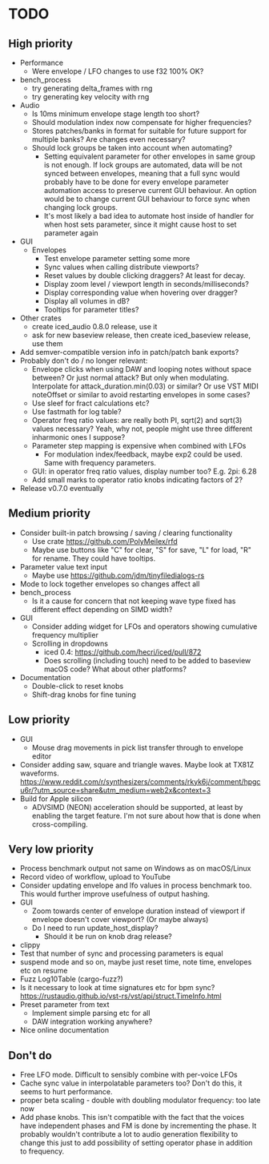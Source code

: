 # TODO

## High priority

* Performance
  * Were envelope / LFO changes to use f32 100% OK?
* bench_process
  * try generating delta_frames with rng
  * try generating key velocity with rng
* Audio
  * Is 10ms minimum envelope stage length too short?
  * Should modulation index now compensate for higher frequencies?
  * Stores patches/banks in format for suitable for future support for
    multiple banks? Are changes even necessary?
  * Should lock groups be taken into account when automating?
    * Setting equivalent parameter for other envelopes in same group is not
      enough. If lock groups are automated, data will be not synced between
      envelopes, meaning that a full sync would probably have to be done for
      every envelope parameter automation access to preserve current GUI
      behaviour. An option would be to change current GUI behaviour to force
      sync when changing lock groups.
    * It's most likely a bad idea to automate host inside of handler for when
      host sets parameter, since it might cause host to set parameter again
* GUI
  * Envelopes
    * Test envelope parameter setting some more
    * Sync values when calling distribute viewports?
    * Reset values by double clicking draggers? At least for decay.
    * Display zoom level / viewport length in seconds/milliseconds?
    * Display corresponding value when hovering over dragger?
    * Display all volumes in dB?
    * Tooltips for parameter titles?
* Other crates
  * create iced_audio 0.8.0 release, use it
  * ask for new baseview release, then create iced_baseview release, use them
* Add semver-compatible version info in patch/patch bank exports?
* Probably don't do / no longer relevant:
  * Envelope clicks when using DAW and looping notes without space between? Or
    just normal attack? But only when modulating. Interpolate for
    attack_duration.min(0.03) or similar? Or use VST MIDI noteOffset or similar
    to avoid restarting envelopes in some cases?
  * Use sleef for fract calculations etc?
  * Use fastmath for log table?
  * Operator freq ratio values: are really both PI, sqrt(2) and sqrt(3) values
    necessary? Yeah, why not, people might use three different inharmonic ones
    I suppose?
  * Parameter step mapping is expensive when combined with LFOs
    * For modulation index/feedback, maybe exp2 could be used. Same with frequency
      parameters.
  * GUI: in operator freq ratio values, display number too? E.g. 2pi: 6.28
  * Add small marks to operator ratio knobs indicating factors of 2?
* Release v0.7.0 eventually

## Medium priority

* Consider built-in patch browsing / saving / clearing functionality
  * Use crate https://github.com/PolyMeilex/rfd
  * Maybe use buttons like "C" for clear, "S" for save, "L" for load, "R" for
    rename. They could have tooltips.
* Parameter value text input
  * Maybe use https://github.com/jdm/tinyfiledialogs-rs
* Mode to lock together envelopes so changes affect all
* bench_process
  * Is it a cause for concern that not keeping wave type fixed has different
    effect depending on SIMD width?
* GUI
  * Consider adding widget for LFOs and operators showing cumulative
    frequency multiplier
  * Scrolling in dropdowns
    * iced 0.4: https://github.com/hecrj/iced/pull/872
    * Does scrolling (including touch) need to be added to baseview
      macOS code? What about other platforms?
* Documentation
  * Double-click to reset knobs
  * Shift-drag knobs for fine tuning

## Low priority

* GUI
  * Mouse drag movements in pick list transfer through to envelope editor
* Consider adding saw, square and triangle waves. Maybe look at
  TX81Z waveforms. https://www.reddit.com/r/synthesizers/comments/rkyk6j/comment/hpgcu6r/?utm_source=share&utm_medium=web2x&context=3
* Build for Apple silicon
  * ADVSIMD (NEON) acceleration should be supported, at least by enabling the
    target feature. I'm not sure about how that is done when cross-compiling.

## Very low priority

* Process benchmark output not same on Windows as on macOS/Linux
* Record video of workflow, upload to YouTube
* Consider updating envelope and lfo values in process benchmark too. This
  would further improve usefulness of output hashing.
* GUI
  * Zoom towards center of envelope duration instead of viewport if
    envelope doesn't cover viewport? (Or maybe always)
  * Do I need to run update_host_display?
    * Should it be run on knob drag release?
* clippy
* Test that number of sync and processing parameters is equal
* suspend mode and so on, maybe just reset time, note time, envelopes etc on resume
* Fuzz Log10Table (cargo-fuzz?)
* Is it necessary to look at time signatures etc for bpm sync?
  https://rustaudio.github.io/vst-rs/vst/api/struct.TimeInfo.html
* Preset parameter from text
  * Implement simple parsing etc for all
  * DAW integration working anywhere?
* Nice online documentation

## Don't do

* Free LFO mode. Difficult to sensibly combine with per-voice LFOs
* Cache sync value in interpolatable parameters too? Don't do this, it seems
  to hurt performance.
* proper beta scaling - double with doubling modulator frequency: too late now
* Add phase knobs. This isn't compatible with the fact that the voices have
  independent phases and FM is done by incrementing the phase. It probably
  wouldn't contribute a lot to audio generation flexibility to change this
  just to add possibility of setting operator phase in addition to frequency.
